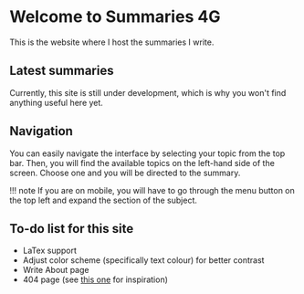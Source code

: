 # Welcome to Summaries 4G

This is the website where I host the summaries I write.

## Latest summaries

Currently, this site is still under development, which is why you won't find anything useful here yet.

## Navigation

You can easily navigate the interface by selecting your topic from the top bar. Then, you will find the available topics on the left-hand side of the screen. Choose one and you will be directed to the summary.

!!! note
    If you are on mobile, you will have to go through the menu button on the top left and expand the section of the subject.

## To-do list for this site

- LaTex support
- Adjust color scheme (specifically text colour) for better contrast
- Write About page
- 404 page (see [this one](https://www.wayside.studio/404) for inspiration)
